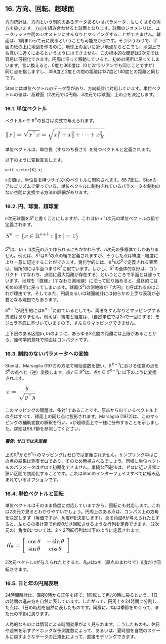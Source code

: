## 16. 方向、回転、超球面

方向統計は、方向という制約のあるデータあるいはパラメータ、もしくはその両方を扱います。方向を組み合わせると球面となります。球面のジオメトリは、ユークリッド空間のジオメトリにすんなりとマッピングすることができません。球面は、1周まわって元に戻るということも可能だからです。そういうわけで、平面の紙の上に地図を作るのに、地球上の互いに近い地点ならどこでも、地図上でも互いに近くにあるというようにはできません。この根本的な問題は2次元では容易に可視化できます。円周に沿って移動していると、初めの場所に戻ってしまいます。言い換えると、0度と360度は（0と$2\pi$ラジアンでも同じことですが）同じ点を指しますし、359度と2度との間の距離は137度と140度との距離と同じです。

Stanには単位ベクトルのデータ型があり、方向統計に対応しています。単位ベクトルの値は、超球面（2次元では円周、3次元では球面）上の点を決定します。

### 16.1. 単位ベクトル

ベクトル$x \in \mathbb{R}^K$の長さは次式で与えられます。

![$$ \|x\| = \sqrt{x^{\top} x} = \sqrt{x_1^2 + x_2^2 + \cdots + x_K^2} $$](fig/fig01.png)

単位ベクトルは、単位長（すなわち長さ1）を持つベクトルと定義されます。

以下のように変数宣言します。

```
unit_vector[K] x;
```

`x`の値は、単位長を持つサイズ`K`のベクトルに制約されます。58.7節に、Stanのアルゴリズムで使っている、単位ベクトルに制約されているパラメータを制約のない空間に変換する方法の詳細があります。

### 16.2. 円、球面、超球面

$n$次元球面を$S^n$と書くことにしますが、これは$(n+1)$次元の単位ベクトルの組で定義されます。

![$$ S^n = \{x \in \mathbb{R}^{n+1} : \|x\| = 1\} $$](fig/fig02.png)

$S^n$は、$(n+1)$次元の点で作られるにもかかわらず、$n$次元の多様体でしかありません。例えば、$S^2$は$\mathbb{R}^3$の点の組で定義されますが、そうした点は緯度・経度により一意に記述することができます。幾何学的には、$\mathbb{R}^3$の$S^2$で定義される表面は、局所的には平面つまり$\mathbb{R}^2$に似ています。しかし、$S^2$の全体的な形は、コンパクト（すなわち、点間に最大距離が存在する）というところで平面とは違っています。地球を「直線」（すなわち測地線）に沿って回り始めると、最終的には初めの場所に戻ってしまいます。球面($S^2$)の測地線が「大円」と呼ばれるのはこれが理由です。そしてまた、円周あるいは球面統計には何らかの上手な表現が必要となる理由でもあります。

$S^{n-1}$が局所的には$\mathbb{R}^{n-1}$に似ているとしても、両者をすんなりとマッピングする方法はありません。例えば、緯度と経度は、（自然単位では$2\pi$で一回りする）モジュラ基底に基づいていますので、すんなりマッピングできません。

上下限のある区間$(a,b)$のように、あらゆる2点間の距離には上限があることから、幾何学的意味で球面はコンパクトです。

### 16.3. 制約のないパラメータへの変換

Stanは、Marsaglia (1972)の方法で補助変数を使い、$\mathbb{R}^{K+1}$における任意の点を$S^K$の点へと（逆）変換します。点$y \in \mathbb{R}^K$は、点$x \in S^{K-1}$に以下のように変換されます。

![$$ x = \frac{y}{\sqrt{y^{\top} y}} $$](fig/fig03.png)

このマッピングの問題は、多対1であることです。原点から出ているベクトル上の点はすべて、球面上の同じ点に投影されます。Marsaglia (1972)は、このマッピングの補助変数の解釈を行い、$x$が超球面上で一様に分布することを示しました。詳細は58.7節を参照してください。

##### 警告: ゼロでは未定義

上の$\mathbb{R}^n$から$S^n$へのマッピングはゼロでは定義されません。サンプリング中はこの点の結果は測度ゼロであり、そのため無視されるでしょう。同様に単位ベクトルのパラメータはゼロで初期化できません。単純な回避法は、ゼロに近い非常に狭い区間で初期化することです。これはStanのインターフェイスすべてに組み込まれているオプションです。

### 16.4. 単位ベクトルと回転

単位ベクトルはそのまま角度に対応していますから、回転にも対応します。これは2次元で見るとわかりやすいでしょう。円周上のある点は、コンパス上の方角を決定します（等価ですが、角度$\theta$を決定します）。ある角度$\theta$が与えられたとすると、左からの掛け算で角度$\theta$だけ回転させるような行列を定義できます。（2次元の）角度$\theta$については、$2 \times 2$回転行列は以下のように定義されます。

![$$ R_{\theta} = \left[\begin{array}{cc} \cos\theta & -\sin\theta \\ \sin\theta & \cos\theta \end{array}\right] $$](fig/fig04.png)

2次元ベクトル$x$が与えられたとすると、$R_\theta x$は$x$を（原点のまわりで）$\theta$度だけ回転させます。

### 16.5. 日と年の円周表現

24時間時計は、深夜0時から正午を経て、1回転して再び0時に戻るという、1日の時間の進み方を自然に表しています。したがって、円周上を24時間に分割した点は、1日の時刻を自然に表したものです。同様に、1年は季節をめぐって、また元の季節に戻ります。

人為的なものには慣習による時間効果がよく見られます。こうしたものも、休日や週末を示すアドホックな予測変数によって、あるいは、夏時間を自然のスケールに戻すようなデータの正規化によって、直接モデリングできます。

